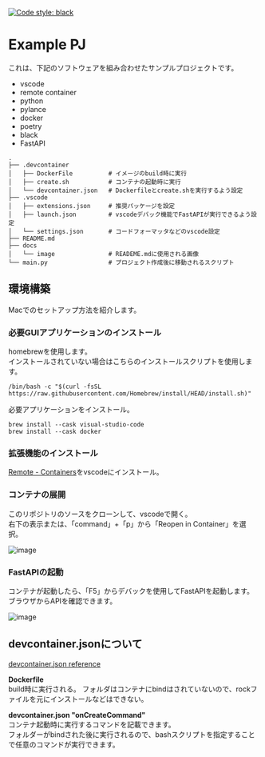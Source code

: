 [![Code style: black](https://img.shields.io/badge/code%20style-black-000000.svg)](https://github.com/psf/black)

# Example PJ

これは、下記のソフトウェアを組み合わせたサンプルプロジェクトです。

* vscode
* remote container
* python
* pylance
* docker
* poetry
* black
* FastAPI

```
.
├── .devcontainer
│   ├── DockerFile          # イメージのbuild時に実行
│   ├── create.sh           # コンテナの起動時に実行
│   └── devcontainer.json   # Dockerfileとcreate.shを実行するよう設定
├── .vscode
│   ├── extensions.json     # 推奨パッケージを設定
│   ├── launch.json         # vscodeデバック機能でFastAPIが実行できるよう設定
│   └── settings.json       # コードフォーマッタなどのvscode設定
├── README.md
├── docs
│   └── image               # READEME.mdに使用される画像
└── main.py                 # プロジェクト作成後に移動されるスクリプト
```

## 環境構築

Macでのセットアップ方法を紹介します。

### 必要GUIアプリケーションのインストール

homebrewを使用します。  
インストールされていない場合はこちらのインストールスクリプトを使用します。

```
/bin/bash -c "$(curl -fsSL https://raw.githubusercontent.com/Homebrew/install/HEAD/install.sh)"
```

必要アプリケーションをインストール。  

```
brew install --cask visual-studio-code
brew install --cask docker
```

### 拡張機能のインストール

[Remote - Containers](https://marketplace.visualstudio.com/items?itemName=ms-vscode-remote.remote-containers)をvscodeにインストール。

### コンテナの展開

このリポジトリのソースをクローンして、vscodeで開く。  
右下の表示または、「command」+「p」から「Reopen in Container」を選択。

![image](/docs/image/README.md%20—%20vscode-remote-con%202022-04-14%2015-04-46.png)

### FastAPIの起動

コンテナが起動したら、「F5」からデバックを使用してFastAPIを起動します。  
ブラウザからAPIを確認できます。

![image](/docs/image/Main.py%20%E2%80%94%20vscode-remote-con%20%5BDev%20Container%3A%20exa-pj%5D%202022-04-14%2015-11-12.png)

## devcontainer.jsonについて

[devcontainer.json reference](https://code.visualstudio.com/docs/remote/devcontainerjson-reference)

__Dockerfile__  
build時に実行される。
フォルダはコンテナにbindはされていないので、rockファイルを元にインストールなどはできない。  

__devcontainer.json "onCreateCommand"__  
コンテナ起動時に実行するコマンドを記載できます。  
フォルダーがbindされた後に実行されるので、bashスクリプトを指定することで任意のコマンドが実行できます。
